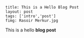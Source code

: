```
title: This is a Hello Blog Post
layout: post
tags: ['intro','post']
fimg: Rasoir Merkur.jpg
```

This is a hello **blog post**